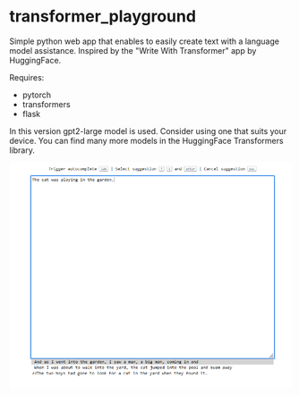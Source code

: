 # transformer_playground
Simple python web app that enables to easily create text with a language model assistance. Inspired by the "Write With Transformer" app by HuggingFace.

Requires:
  - pytorch
  - transformers
  - flask
  
In this version gpt2-large model is used. Consider using one that suits your device. You can find many more models in the HuggingFace Transformers library.

![alt text](https://github.com/paw3u/transformer_playground/blob/main/example.png?raw=true)
